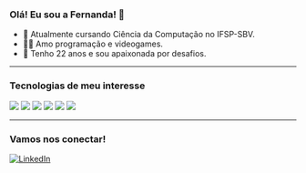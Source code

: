 ### Olá! Eu sou a Fernanda! 👋

- 🌱 Atualmente cursando Ciência da Computação no IFSP-SBV.
- 👩‍💻 Amo programação e videogames.
- 🌸 Tenho 22 anos e sou apaixonada por desafios.

---

### Tecnologias de meu interesse

<p align="left">
<img src="https://img.shields.io/badge/Debian-D70A53?style=for-the-badge&logo=debian&logoColor=white"/>
<img src="https://img.shields.io/badge/c-%2300599C.svg?style=for-the-badge&logo=c&logoColor=white)"/>
<img src="https://img.shields.io/badge/java-%23ED8B00.svg?style=for-the-badge&logo=openjdk&logoColor=white"/>
<img src="https://img.shields.io/badge/-Julia-9558B2?style=for-the-badge&logo=julia&logoColor=white"/>
<img src="https://img.shields.io/badge/php-%23777BB4.svg?style=for-the-badge&logo=php&logoColor=white"/>
<img src="https://img.shields.io/badge/python-3670A0?style=for-the-badge&logo=python&logoColor=ffdd54"/>

---

### Vamos nos conectar!

[![LinkedIn](https://img.shields.io/badge/LinkedIn-blue?style=for-the-badge&logo=linkedin)](https://www.linkedin.com/in/fernandamartsilva/)

